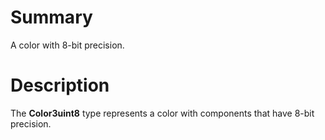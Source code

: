 # Summary
A color with 8-bit precision.

# Description
The **Color3uint8** type represents a color with components that have 8-bit
precision.